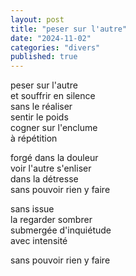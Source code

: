 ```yaml
---
layout: post
title: "peser sur l'autre"
date: "2024-11-02"
categories: "divers"
published: true
---
```



peser sur l'autre  
et souffrir en silence  
sans le réaliser  
sentir le poids  
cogner sur l'enclume  
à répétition  

forgé dans la douleur  
voir l'autre s'enliser  
dans la détresse  
sans pouvoir rien y faire  

sans issue  
la regarder sombrer  
submergée d'inquiétude  
avec intensité  

sans pouvoir rien y faire  
